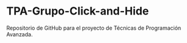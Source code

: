 # TPA-Grupo-Click-and-Hide
Repositorio de GitHub para el proyecto de Técnicas de Programación Avanzada.
